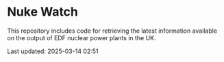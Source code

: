 # Nuke Watch

This repository includes code for retrieving the latest information available on the output of EDF nuclear power plants in the UK.

Last updated: 2025-03-14 02:51